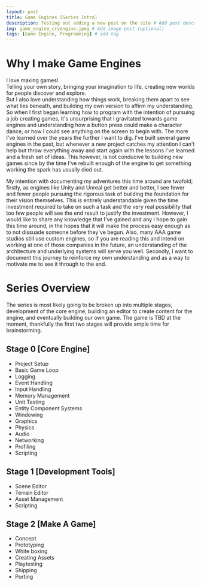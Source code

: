 ```yaml
---
layout: post
title: Game Engines [Series Intro]
description: Testing out adding a new post on the site # Add post description (optional)
img: game_engine_cryengine.jpeg # Add image post (optional)
tags: [Game Engine, Programming] # add tag
---
```


# Why I make Game Engines

I love making games!   
Telling your own story, bringing your imagination to life, creating new worlds for people discover and explore.  
But I also love understanding how things work, breaking them apart to see what lies beneath, and building my own version to affirm my understanding.  
So when I first began learning how to program with the intention of pursuing a job creating games, it's unsurprising that I gravitated towards game engines and understanding how a button press could make a character dance, or how I could see anything on the screen to begin with. The more I've learned over the years the further I want to dig. I've built several game engines in the past, but whenever a new project catches my attention I can't help but throw everything away and start again with the lessons I've learned and a fresh set of ideas. This however, is not conducive to building new games since by the time I've rebuilt enough of the engine to get something working the spark has usually died out. 

My intention with documenting my adventures this time around are twofold; firstly, as engines like Unity and Unreal get better and better, I see fewer and fewer people pursuing the rigorous task of building the foundation for their vision themselves. This is entirely understandable given the time investment required to take on such a task and the very real possibility that too few people will see the end result to justify the investment. However, I would like to share any knowledge that I've gained and any I hope to gain this time around, in the hopes that it will make the process easy enough as to not dissuade someone before they've begun. Also, many AAA game studios still use custom engines, so if you are reading this and intend on working at one of those companies in the future, an understanding of the architecture and underlying systems will serve you well. Secondly, I want to document this journey to reinforce my own understanding and as a way to motivate me to see it through to the end.

# Series Overview

The series is most likely going to be broken up into multiple stages, development of the core engine, building an editor to create content for the engine, and eventually building our own game. The game is TBD at the moment, thankfully the first two stages will provide ample time for brainstorming.  
 
## Stage 0 [Core Engine]

* Project Setup  
* Basic Game Loop
* Logging
* Event Handling
* Input Handling
* Memory Management
* Unit Testing
* Entity Component Systems
* Windowing
* Graphics
* Physics
* Audio
* Networking
* Profiling
* Scripting

## Stage 1 [Development Tools]

* Scene Editor
* Terrain Editor
* Asset Management
* Scripting

## Stage 2 [Make A Game]

* Concept
* Prototyping
* White boxing
* Creating Assets
* Playtesting
* Shipping
* Porting

